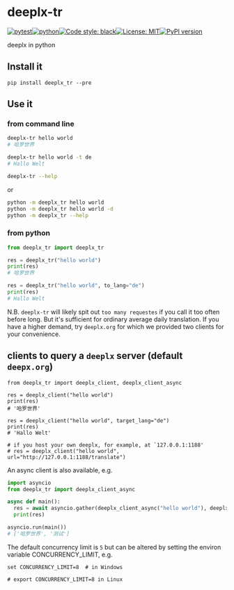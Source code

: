 # deeplx-tr
[![pytest](https://github.com/ffreemt/deeplx-tr/actions/workflows/routine-tests.yml/badge.svg)](https://github.com/ffreemt/deeplx-tr/actions)[![python](https://img.shields.io/static/v1?label=python+&message=3.8%2B&color=blue)](https://www.python.org/downloads/)[![Code style: black](https://img.shields.io/badge/code%20style-black-000000.svg)](https://github.com/psf/black)[![License: MIT](https://img.shields.io/badge/License-MIT-yellow.svg)](https://opensource.org/licenses/MIT)[![PyPI version](https://badge.fury.io/py/deeplx_tr.svg)](https://badge.fury.io/py/deeplx_tr)

deeplx in python

## Install it

```shell
pip install deeplx_tr --pre
```

## Use it

### from command line
```bash
deeplx-tr hello world
# 哈罗世界

deeplx-tr hello world -t de
# Hallo Welt

deeplx-tr --help
```
or
```bash
python -m deeplx_tr hello world
python -m deeplx_tr hello world -d
python -m deeplx_tr --help
```
### from python
```python
from deeplx_tr import deeplx_tr

res = deeplx_tr("hello world")
print(res)
# 哈罗世界

res = deeplx_tr("hello world", to_lang="de")
print(res)
# Hallo Welt
```
N.B. `deeplx-tr` will likely spit out `too many requestes` if you call it too often before long. But it's sufficient for ordinary average daily translation.
If you have a higher demand, try `deeplx.org` for which we provided two clients for your convenience.

## clients to query a `deeplx` server (default `deepx.org`)
```
from deeplx_tr import deeplx_client, deeplx_client_async

res = deeplx_client("hello world")
print(res)
# '哈罗世界'

res = deeplx_client("hello world", target_lang="de")
print(res)
# 'Hallo Welt'

# if you host your own deeplx, for example, at `127.0.0.1:1188'
# res = deeplx_client("hello world", url="http://127.0.0.1:1188/translate")
```

An async client is also available, e.g.
```python
import asyncio
from deeplx_tr import deeplx_client_async

async def main():
  res = await asyncio.gather(deeplx_client_async("hello world"), deeplx_client_async("test"))
  print(res)

asyncio.run(main())
# ['哈罗世界', '测试']
```
The default concurrency limit is `5` but can be altered by setting the environ variable CONCURRENCY_LIMIT, e.g.
```
set CONCURRENCY_LIMIT=8  # in Windows

# export CONCURRENCY_LIMIT=8 in Linux
```
